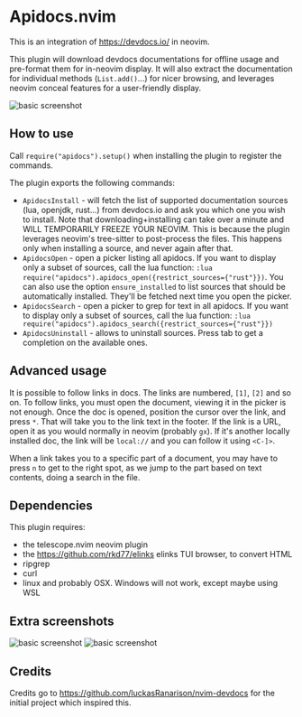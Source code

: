 # Apidocs.nvim

This is an integration of <https://devdocs.io/> in neovim.

This plugin will download devdocs documentations for offline usage and pre-format them for in-neovim display.
It will also extract the documentation for individual methods (`List.add()`...) for nicer browsing, and leverages neovim conceal features for a user-friendly display.

![basic screenshot](https://raw.githubusercontent.com/wiki/emmanueltouzery/apidocs.nvim/shot1.png)

## How to use

Call `require("apidocs").setup()` when installing the plugin to register the commands.

The plugin exports the following commands:

- `ApidocsInstall` - will fetch the list of supported documentation sources (lua, openjdk, rust...) from devdocs.io and ask you which one you wish to install. Note that downloading+installing can take over a minute and WILL TEMPORARILY FREEZE YOUR NEOVIM. This is because the plugin leverages neovim's tree-sitter to post-process the files. This happens only when installing a source, and never again after that.
- `ApidocsOpen` - open a picker listing all apidocs. If you want to display only a subset of sources, call the lua function: `:lua require("apidocs").apidocs_open({restrict_sources={"rust"}})`. You can also use the option `ensure_installed` to list sources that should be automatically installed. They'll be fetched next time you open the picker.
- `ApidocsSearch` - open a picker to grep for text in all apidocs. If you want to display only a subset of sources, call the lua function: `:lua require("apidocs").apidocs_search({restrict_sources={"rust"}})`
- `ApidocsUninstall` - allows to uninstall sources. Press tab to get a completion on the available ones.

## Advanced usage

It is possible to follow links in docs. The links are numbered, `[1]`, `[2]` and so on. To follow links, you must open the document, viewing it in the picker is not enough. Once the doc is opened, position the cursor over the link, and press `*`. That will take you to the link text in the footer. If the link is a URL, open it as you would normally in neovim (probably `gx`). If it's another locally installed doc, the link will be `local://` and you can follow it using `<C-]>`.

When a link takes you to a specific part of a document, you may have to press `n` to get to the right spot, as we jump to the part based on text contents, doing a search in the file.

## Dependencies

This plugin requires:

- the telescope.nvim neovim plugin
- the <https://github.com/rkd77/elinks> elinks TUI browser, to convert HTML
- ripgrep
- curl
- linux and probably OSX. Windows will not work, except maybe using WSL

## Extra screenshots

![basic screenshot](https://raw.githubusercontent.com/wiki/emmanueltouzery/apidocs.nvim/shot2.png)
![basic screenshot](https://raw.githubusercontent.com/wiki/emmanueltouzery/apidocs.nvim/shot3.png)

## Credits

Credits go to <https://github.com/luckasRanarison/nvim-devdocs> for the initial project which inspired this.
